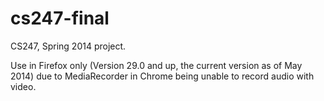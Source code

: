 cs247-final
===========

CS247, Spring 2014 project.

Use in Firefox only (Version 29.0 and up, the current version as of May 2014) due to MediaRecorder in Chrome being unable to record audio with video.